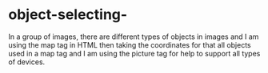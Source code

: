 # object-selecting-
In a group of images, there are different types of objects in images and I am using  the map tag in HTML
then taking the coordinates for that all objects used in a map tag
and I am using the picture tag for help to support all types of devices.
